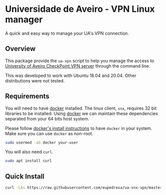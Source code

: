 
Universidade de Aveiro - VPN Linux manager
==========================================
A quick and easy way to manage your UA's VPN connection.

## Overview
This package provide the `ua-vpn` script to help you manage the access 
to [University of Aveiro CheckPoint VPN server][1] through the command line.

This was developed to work with Ubuntu 18.04 and 20.04.
Other distributions were not tested.

## Requirements

You will need to have [docker][2] installed.
The linux client, `snx`, requires 32 bit libraries to be installed.
Using [docker][2] we can maintain these dependencies separated from your 64 bits host system.

Please follow [docker's install instructions][3] to have `docker` in your system.
Make sure you can use `docker` as non-root.
```bash
sudo usermod -aG docker your-user
```

You will also need `curl`.
```bash
sudo apt install curl
```

## Quick Install

```bash
curl -Lks https://raw.githubusercontent.com/eupedrosa/ua-snx-vpn/master/ua-vpn | bash -s update
```


[1]: https://www.ua.pt/pt/stic/teletrabalho_vpn
[2]: https://www.docker.com/
[3]: https://docs.docker.com/engine/install/ubuntu/
